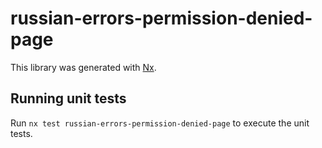 # russian-errors-permission-denied-page

This library was generated with [Nx](https://nx.dev).

## Running unit tests

Run `nx test russian-errors-permission-denied-page` to execute the unit tests.
